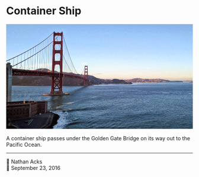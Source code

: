 # Container Ship

![An animated GIF of a cargo ship passing under the Golden Gate Bridge](assets/599e99871088d5a5316360786ab0ba67.webp)

A container ship passes under the Golden Gate Bridge on its way out to the Pacific Ocean.

- - - -

👤 Nathan Acks  
📅 September 23, 2016
